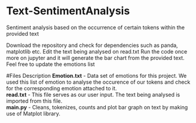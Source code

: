 # Text-SentimentAnalysis
Sentiment analysis based on the occurrence of certain tokens within the provided text

Download the repository and check for dependencies such as panda, matplotlib etc.
Edit the text being analysed on read.txt 
Run the code once more on jupyter and it will generate the bar chart from the provided text. 
Feel free to update the emotions list 

#Files Description
<b>Emotion.txt</b> - Data set of emotions for this project. We used this list of emotion to analyse the occurence of our tokens and check for the corresponding emotion attached to it. <br>
  <b>read.txt</b> - This file serves as our user input. The text being analysed is imported from this file. <br>
<b>main.py</b> - Cleans, tokenizes, counts and plot bar graph on text by making use of Matplot library. <br>
